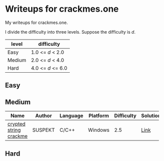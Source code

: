 # Writeups for crackmes.one

My writeups for crackmes.one.

I divide the difficulty into three levels.  Suppose the difficulty is $d$.

| level | difficulty |
| --- | --- |
| Easy | 1.0 <= $d$ < 2.0 |
| Medium | 2.0 <= $d$ < 4.0 |
| Hard | 4.0 <= $d$ <= 6.0 |

## Easy

## Medium

| Name | Author | Language | Platform | Difficulty | Solution |
| --- | --- | --- | --- | --- | --- |
| [crypted string crackme][m1_link] | SUSPEKT | C/C++ | Windows | 2.5 | [Link][m1_solution_link] |

## Hard

[m1_solution_link]: ./crypted_string_crackme_BY_SUSPEKT/solution.md

[m1_link]: https://crackmes.one/crackme/6757532360fa67152406b66e

